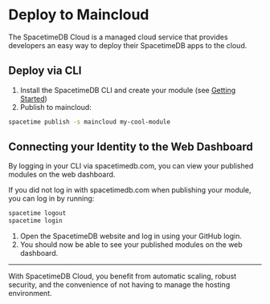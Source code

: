 # Deploy to Maincloud

The SpacetimeDB Cloud is a managed cloud service that provides developers an easy way to deploy their SpacetimeDB apps to the cloud.

## Deploy via CLI

1. Install the SpacetimeDB CLI and create your module (see [Getting Started](/docs/getting-started))
1. Publish to maincloud:

```bash
spacetime publish -s maincloud my-cool-module
```

## Connecting your Identity to the Web Dashboard

By logging in your CLI via spacetimedb.com, you can view your published modules on the web dashboard.

If you did not log in with spacetimedb.com when publishing your module, you can log in by running:
```bash
spacetime logout
spacetime login
```

1. Open the SpacetimeDB website and log in using your GitHub login.
1. You should now be able to see your published modules on the web dashboard.

---

With SpacetimeDB Cloud, you benefit from automatic scaling, robust security, and the convenience of not having to manage the hosting environment.
